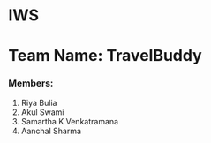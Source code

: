 # IWS
# Team Name: TravelBuddy
### Members:
1. Riya Bulia
2. Akul Swami
3. Samartha K Venkatramana
4. Aanchal Sharma
